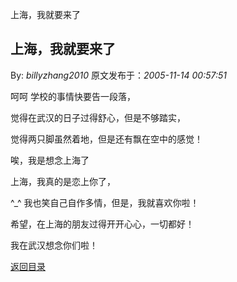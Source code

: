 上海，我就要来了
## 上海，我就要来了

By: *billyzhang2010* 原文发布于：*2005-11-14 00:57:51*

呵呵 学校的事情快要告一段落，

 

觉得在武汉的日子过得舒心，但是不够踏实，

 

觉得两只脚虽然着地，但是还有飘在空中的感觉！

 

唉，我是想念上海了

 

上海，我真的是恋上你了，

 

^_^ 我也笑自己自作多情，但是，我就喜欢你啦！

 

希望，在上海的朋友过得开开心心，一切都好！

 

我在武汉想念你们啦！

[返回目录](index.html)
